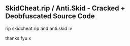## SkidCheat.rip / Anti.Skid - Cracked + Deobfuscated Source Code
rip skidcheat.rip and anti.skid :v


thanks fyu x
